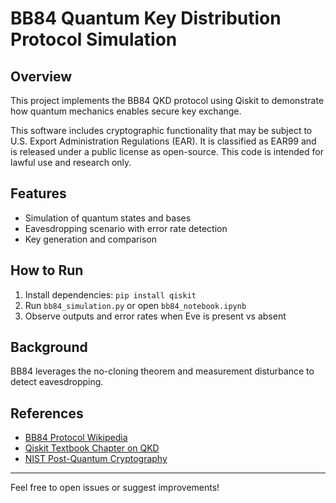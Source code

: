 # BB84 Quantum Key Distribution Protocol Simulation

## Overview  
This project implements the BB84 QKD protocol using Qiskit to demonstrate how quantum mechanics enables secure key exchange.

This software includes cryptographic functionality that may be subject to U.S. Export Administration Regulations (EAR). It is classified as EAR99 and is released under a public license as open-source. This code is intended for lawful use and research only. 


## Features  
- Simulation of quantum states and bases  
- Eavesdropping scenario with error rate detection  
- Key generation and comparison  

## How to Run  
1. Install dependencies: `pip install qiskit`  
2. Run `bb84_simulation.py` or open `bb84_notebook.ipynb`  
3. Observe outputs and error rates when Eve is present vs absent  

## Background  
BB84 leverages the no-cloning theorem and measurement disturbance to detect eavesdropping.

## References  
- [BB84 Protocol Wikipedia](https://en.wikipedia.org/wiki/BB84)  
- [Qiskit Textbook Chapter on QKD](https://qiskit.org/textbook/ch-algorithms/quantum-key-distribution.html)  
- [NIST Post-Quantum Cryptography](https://csrc.nist.gov/projects/post-quantum-cryptography)  

---

Feel free to open issues or suggest improvements!
